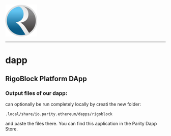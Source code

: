 <img src="https://raw.githubusercontent.com/RigoBlock/PR/master/1441400_10153552843930051_1897002707_n.png" width="100px" >

---

# dapp
## RigoBlock Platform DApp
### Output files of our dapp:
 can optionally be run completely locally by creati the new folder:
 ```
 .local/share/io.parity.ethereum/dapps/rigoblock
 ```
 and paste the files there.
 You can find this application in the Parity Dapp Store.
